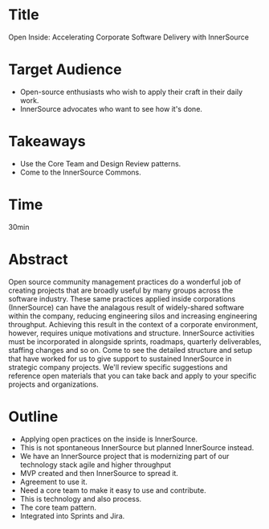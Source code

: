 # Title

Open Inside: Accelerating Corporate Software Delivery with InnerSource

# Target Audience

* Open-source enthusiasts who wish to apply their craft in their daily work.
* InnerSource advocates who want to see how it's done.

# Takeaways

* Use the Core Team and Design Review patterns.
* Come to the InnerSource Commons.

# Time

30min

# Abstract

Open source community management practices do a wonderful job of creating projects that are broadly useful by many groups across the software industry.
These same practices applied inside corporations (InnerSource) can have the analagous result of widely-shared software within the company,
reducing engineering silos and increasing engineering throughput.
Achieving this result in the context of a corporate environment, however, requires unique motivations and structure.
InnerSource activities must be incorporated in alongside sprints, roadmaps, quarterly deliverables, staffing changes and so on.
Come to see the detailed structure and setup that have worked for us to give support to sustained InnerSource in strategic company projects.
We'll review specific suggestions and reference open materials that you can take back and apply to your specific projects and organizations. 

# Outline

* Applying open practices on the inside is InnerSource.
* This is not spontaneous InnerSource but planned InnerSource instead.
* We have an InnerSource project that is modernizing part of our technology stack agile and higher throughput
* MVP created and then InnerSource to spread it.
* Agreement to use it.
* Need a core team to make it easy to use and contribute.
* This is technology and also process.
* The core team pattern.
* Integrated into Sprints and Jira.

